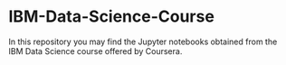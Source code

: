 # IBM-Data-Science-Course
In this repository you may find the Jupyter notebooks obtained from the IBM Data Science course offered by Coursera.
